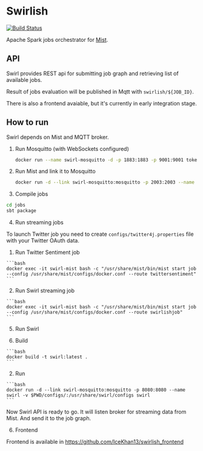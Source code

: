 # Swirlish

[![Build Status](https://travis-ci.org/KineticCookie/swirlish.svg?branch=dev)](https://travis-ci.org/KineticCookie/swirlish)

Apache Spark jobs orchestrator for [Mist](https://github.com/Hydrospheredata/mist).

## API
Swirl provides REST api for submitting job graph and retrieving list of
available jobs.

Result of jobs evaluation will be published in Mqtt with `swirlish/${JOB_ID}`.

There is also a frontend avaiable, but it's currently in early integration stage.

## How to run
Swirl depends on Mist and MQTT broker.

1. Run Mosquitto (with WebSockets configured)

    ```bash
    docker run --name swirl-mosquitto -d -p 1883:1883 -p 9001:9001 toke/mosquitto
    ```

2. Run Mist and link it to Mosquitto

    ```bash
    docker run -d --link swirl-mosquitto:mosquitto -p 2003:2003 --name swirl-mist -v $PWD/jobs/target/scala-2.11/:/jobs -v $PWD/models/:/models -v $PWD/configs/:/usr/share/mist/configs -v $PWD/configs/twitter4j.properties:/usr/share/spark/conf/twitter4j.properties -t hydrosphere/mist:master-2.0.0 mist
    ```

3. Compile jobs

  ```bash
  cd jobs
  sbt package
  ```

4. Run streaming jobs

  To launch Twitter job you need to create `configs/twitter4j.properties` file with your Twitter OAuth data.

  1. Run Twitter Sentiment job
  
    ```bash
    docker exec -it swirl-mist bash -c "/usr/share/mist/bin/mist start job --config /usr/share/mist/configs/docker.conf --route twittersentiment"
    ```

  2. Run Swirl streaming job
  
    ```bash
    docker exec -it swirl-mist bash -c "/usr/share/mist/bin/mist start job --config /usr/share/mist/configs/docker.conf --route swirlishjob"
    ```

5. Run Swirl

  1. Build
  
    ```bash
    docker build -t swirl:latest .
    ```

  2. Run
  
    ```bash
    docker run -d --link swirl-mosquitto:mosquitto -p 8080:8080 --name swirl -v $PWD/configs/:/usr/share/swirl/configs swirl
    ```

  Now Swirl API is ready to go.
  It will listen broker for streaming data from Mist.
  And send it to the job graph.

6. Frontend

  Frontend is available in https://github.com/IceKhan13/swirlish_frontend
